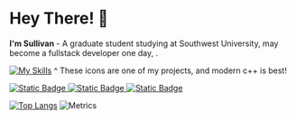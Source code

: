 # Hey There! 👋
**I'm Sullivan** - A graduate student studying at Southwest University, may become a fullstack developer one day, . 

[![My Skills](https://skillicons.dev/icons?i=cpp,ts,tensorflow,linux,vite,tauri,blender)](https://skillicons.dev) 
^ These icons are one of my projects, and modern c++ is best!

<a href="https://blog.sullivanzeng.top">![Static Badge](https://img.shields.io/badge/Blog-博客-blue) 
<a href="https://space.bilibili.com/275981304">![Static Badge](https://img.shields.io/badge/Bilibili-小电视-pink) 
<a href="http://gcjsxy.swu.edu.cn">![Static Badge](https://img.shields.io/badge/School-西南大学-green) 

[![Top Langs](https://github-readme-stats.vercel.app/api/top-langs/?username=sullivan986&theme=onedark)](https://github.com/anuraghazra/github-readme-stats)
![Metrics](https://metrics.lecoq.io/sullivan986?template=classic&base.header=0&base.activity=0&base.community=0&base.repositories=0&base.metadata=0&isocalendar=1&base=header%2C%20activity%2C%20community%2C%20repositories%2C%20metadata&base.indepth=false&base.hireable=false&base.skip=false&isocalendar=false&isocalendar.duration=half-year&config.timezone=Asia%2FShanghai)

